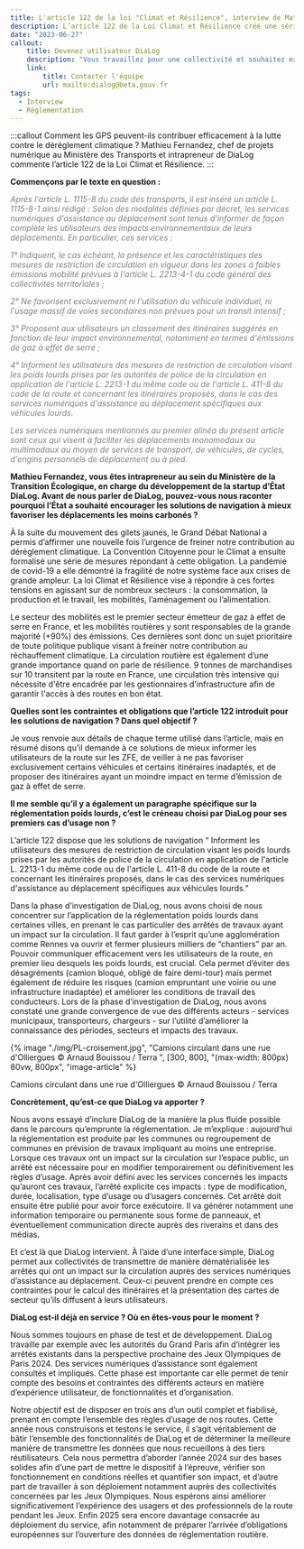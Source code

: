 ```yaml
---
title: L'article 122 de la loi "Climat et Résilience", interview de Mathieu Fernandez
description: L’article 122 de la Loi Climat et Résilience créé une série d’obligations nouvelles pour les “services numériques d’assistance au déplacement (les solutions d’aide à la navigation routière comme TomTom, Here, Waze…) dans le but de les faire mieux contribuer à la réduction de l’empreinte carbone des déplacements de voyageurs et de marchandises.
date: "2023-06-27"
callout:
    title: Devenez utilisateur DiaLog
    description: "Vous travaillez pour une collectivité et souhaitez expérimenter DiaLog ? Vous souhaitez pouvoir utiliser les données DiaLog pour vos besoins opérationnels ou dans un service numérique tiers ? Envoyez-nous un mail et nous vous recontacterons au plus vite."
    link:
        title: Contacter l'équipe
        url: mailto:dialog@beta.gouv.fr
tags:
  - Interview
  - Réglementation
---
```

    
:::callout
Comment les GPS peuvent-ils contribuer efficacement à la lutte contre le déréglement climatique ? Mathieu Fernandez, chef de projets numérique au Ministère des Transports et intrapreneur de DiaLog commente l’article 122 de la Loi Climat et Résilience.
:::

<div class="contenu-article">

**Commençons par le texte en question :**

<div style="font-style: italic; color: gray;">
Après l'article L. 1115-8 du code des transports, il est inséré un article L. 1115-8-1 ainsi rédigé :
Selon des modalités définies par décret, les services numériques d'assistance au déplacement sont tenus d'informer de façon complète les utilisateurs des impacts environnementaux de leurs déplacements. En particulier, ces services :

1° Indiquent, le cas échéant, la présence et les caractéristiques des mesures de restriction de circulation en vigueur dans les zones à faibles émissions mobilité prévues à l'article L. 2213-4-1 du code général des collectivités territoriales ;

2° Ne favorisent exclusivement ni l'utilisation du véhicule individuel, ni l'usage massif de voies secondaires non prévues pour un transit intensif ;

3° Proposent aux utilisateurs un classement des itinéraires suggérés en fonction de leur impact environnemental, notamment en termes d'émissions de gaz à effet de serre ;

4° Informent les utilisateurs des mesures de restriction de circulation visant les poids lourds prises par les autorités de police de la circulation en application de l'article L. 2213-1 du même code ou de l'article L. 411-8 du code de la route et concernant les itinéraires proposés, dans le cas des services numériques d'assistance au déplacement spécifiques aux véhicules lourds.

Les services numériques mentionnés au premier alinéa du présent article sont ceux qui visent à faciliter les déplacements monomodaux ou multimodaux au moyen de services de transport, de véhicules, de cycles, d'engins personnels de déplacement ou à pied.
</div>

**Mathieu Fernandez, vous êtes intrapreneur au sein du Ministère de la Transition Écologique, en charge du développement de la startup d’État DiaLog. Avant de nous parler de DiaLog, pouvez-vous nous raconter pourquoi l’État a souhaité encourager les solutions de navigation à mieux favoriser les déplacements les moins carbonés ?**

À la suite du mouvement des gilets jaunes, le Grand Débat National a permis d’affirmer une nouvelle fois l’urgence de freiner notre contribution au déréglement climatique. La Convention Citoyenne pour le Climat a ensuite formalisé une série de mesures répondant à cette obligation. La pandémie de covid-19 a elle démontré la fragilité de notre système face aux crises de grande ampleur. La loi Climat et Résilience vise à répondre à ces fortes tensions en agissant sur de nombreux secteurs :  la consommation, la production et le travail, les mobilités, l’aménagement ou l’alimentation.

Le secteur des mobilités est le premier secteur émetteur de gaz à effet de serre en France, et les mobilités routières y sont responsables de la grande majorité (+90%) des émissions. Ces dernières sont donc un sujet prioritaire de toute politique publique visant à freiner notre contribution au réchauffement climatique. La circulation routière est également d’une grande importance quand on parle de résilience. 9 tonnes de marchandises sur 10 transitent par la route en France, une circulation très intensive qui nécessite d'être encadrée par les gestionnaires d'infrastructure afin de garantir l'accès à des routes en bon état.

**Quelles sont les contraintes et obligations que l’article 122 introduit pour les solutions de navigation ? Dans quel objectif ?**

Je vous renvoie aux détails de chaque terme utilisé dans l’article, mais en résumé disons qu’il demande à ce solutions de mieux informer les utilisateurs de la route sur les ZFE, de veiller à ne pas favoriser exclusivement certains véhicules et certains itinéraires inadaptés, et de proposer des itinéraires ayant un moindre impact en terme d’émission de gaz à effet de serre. 

**Il me semble qu’il y a également un paragraphe spécifique sur la réglementation poids lourds, c’est le créneau choisi par DiaLog pour ses premiers cas d’usage non ?**

L’article 122 dispose que les solutions de navigation “ Informent les utilisateurs des mesures de restriction de circulation visant les poids lourds prises par les autorités de police de la circulation en application de l'article L. 2213-1 du même code ou de l'article L. 411-8 du code de la route et concernant les itinéraires proposés, dans le cas des services numériques d'assistance au déplacement spécifiques aux véhicules lourds.”

Dans la phase d’investigation de DiaLog, nous avons choisi de nous concentrer sur l’application de la réglementation poids lourds dans certaines villes, en prenant le cas particulier des arrêtés de travaux ayant un impact sur la circulation. Il faut garder à l’esprit qu’une agglomération comme Rennes va ouvrir et fermer plusieurs milliers de “chantiers” par an. Pouvoir communiquer efficacement vers les utilisateurs de la route, en premier lieu desquels les poids lourds, est crucial. Cela permet d’éviter des désagréments (camion bloqué, obligé de faire demi-tour) mais permet également de réduire les risques (camion empruntant une voirie ou une infrastructure inadaptée) et améliorer les conditions de travail des conducteurs. Lors de la phase d’investigation de DiaLog, nous avons constaté une grande convergence de vue des différents acteurs - services municipaux, transporteurs, chargeurs - sur l’utilité d’améliorer la connaissance des périodes, secteurs et impacts des travaux.

{% image "./img/PL-croisement.jpg", "Camions circulant dans une rue d'Olliergues © Arnaud Bouissou / Terra ", [300, 800], "(max-width: 800px) 80vw, 800px", "image-article" %}

<div class="legende-article">Camions circulant dans une rue d'Olliergues © Arnaud Bouissou / Terra</div>

**Concrètement, qu’est-ce que DiaLog va apporter ?**

Nous avons essayé d’inclure DiaLog de la manière la plus fluide possible dans le parcours qu’emprunte la réglementation. Je m’explique : aujourd’hui la réglementation est produite par les communes ou regroupement de communes en prévision de travaux impliquant au moins une entreprise. Lorsque ces travaux ont un impact sur la circulation sur l’espace public, un arrêté est nécessaire pour en modifier temporairement ou définitivement les règles d’usage. Après avoir défini avec les services concernés les impacts qu’auront ces travaux, l’arrêté explicite ces impacts : type de modification, durée, localisation, type d’usage ou d’usagers concernés. Cet arrêté doit ensuite être publié pour avoir force exécutoire. Il va générer notamment une information temporaire ou permanente sous forme de panneaux, et éventuellement communication directe auprès des riverains et dans des médias. 

Et c’est là que DiaLog intervient. À l’aide d’une interface simple, DiaLog permet aux collectivités de transmettre de manière dématérialisée les arrêtés qui ont un impact sur la circulation auprès des services numériques d’assistance au déplacement. Ceux-ci peuvent prendre en compte ces contraintes pour le calcul des itinéraires et la présentation des cartes de secteur qu’ils diffusent à leurs utilisateurs.

**DiaLog est-il déjà en service ? Où en êtes-vous pour le moment ?**

Nous sommes toujours en phase de test et de développement. DiaLog travaille par exemple avec les autorités du Grand Paris afin d’intégrer les arrêtés existants dans la perspective prochaine des Jeux Olympiques de Paris 2024. Des services numériques d’assistance sont également consultés et impliqués. Cette phase est importante car elle permet de tenir compte des besoins et contraintes des différents acteurs en matière d’expérience utilisateur, de fonctionnalités et d’organisation.

Notre objectif est de disposer en trois ans d’un outil complet et fiabilisé, prenant en compte l’ensemble des règles d’usage de nos routes. Cette année nous construisons et testons le service, il s’agit véritablement de bâtir l’ensemble des fonctionnalités de DiaLog et de déterminer la meilleure manière de transmettre les données que nous recueillons à des tiers réutilisateurs. Cela nous permettra d’aborder l’année 2024 sur des bases solides afin d’une part de mettre le dispositif à l’épreuve, vérifier son fonctionnement en conditions réelles et quantifier son impact, et d’autre part de travailler à son déploiement notamment auprès des collectivités concernées par les Jeux Olympiques. Nous espérons ainsi améliorer significativement l’expérience des usagers et des professionnels de la route pendant les Jeux. Enfin 2025 sera encore davantage consacrée au déploiement du service, afin notamment de préparer l’arrivée d’obligations européennes sur l’ouverture des données de réglementation routière.

</div>
